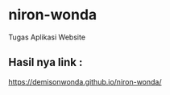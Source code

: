 # niron-wonda
Tugas Aplikasi Website 

## Hasil nya link :
https://demisonwonda.github.io/niron-wonda/

